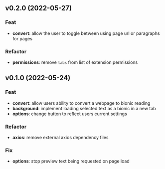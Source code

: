 ## v0.2.0 (2022-05-27)

### Feat

- **convert**: allow the user to toggle between using page url or paragraphs for pages

### Refactor

- **permissions**: remove `tabs` from list of extension permissions

## v0.1.0 (2022-05-24)

### Feat

- **convert**: allow users ability to convert a webpage to bionic reading
- **background**: implement loading selected text as a bionic in a new tab
- **options**: change button to reflect users current settings

### Refactor

- **axios**: remove external axios dependency files

### Fix

- **options**: stop preview text being requested on page load
